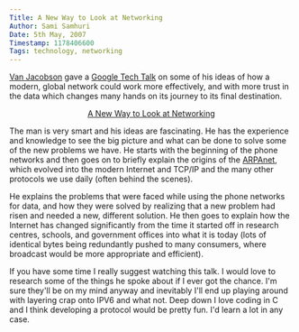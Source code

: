 ```yaml
---
Title: A New Way to Look at Networking
Author: Sami Samhuri
Date: 5th May, 2007
Timestamp: 1178406600
Tags: technology, networking
---
```


<a href="http://en.wikipedia.org/wiki/Van_Jacobson">Van Jacobson</a> gave a <a href="https://www.youtube.com/watch?v=gqGEMQveoqg">Google Tech Talk</a> on some of his ideas of how a modern, global network could work more effectively, and with more trust in the data which changes many hands on its journey to its final destination.

<p style="width:100%;text-align:center;">
<a href="https://www.youtube.com/watch?v=gqGEMQveoqg">A New Way to Look at Networking</a>
</p>

The man is very smart and his ideas are fascinating. He has the experience and knowledge to see the big picture and what can be done to solve some of the new problems we have. He starts with the beginning of the phone networks and then goes on to briefly explain the origins of the <a href="http://en.wikipedia.org/wiki/ARPANET">ARPAnet</a>, which evolved into the modern Internet and TCP/IP and the many other protocols we use daily (often behind the scenes).

He explains the problems that were faced while using the phone networks for data, and how they were solved by realizing that a new problem had risen and needed a new, different solution. He then goes to explain how the Internet has changed significantly from the time it started off in research centres, schools, and government offices into what it is today (lots of identical bytes being redundantly pushed to many consumers, where broadcast would be more appropriate and efficient).

If you have some time I really suggest watching this talk. I would love to research some of the things he spoke about if I ever got the chance. I'm sure they'll be on my mind anyway and inevitably I'll end up playing around with layering crap onto IPV6 and what not. Deep down I love coding in C and I think developing a protocol would be pretty fun. I'd learn a lot in any case.

